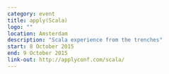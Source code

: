 ```yaml
---
category: event
title: apply(Scala)
logo: ""
location: Amsterdam
description: "Scala experience from the trenches"
start: 8 October 2015
end: 9 October 2015
link-out: http://applyconf.com/scala/
---
```


